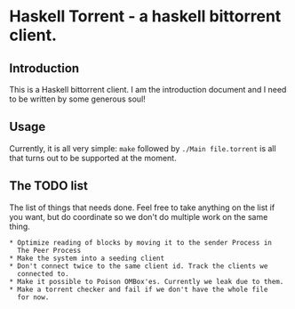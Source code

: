 Haskell Torrent - a haskell bittorrent client.
==========

Introduction
----------

This is a Haskell bittorrent client. I am the introduction document
and I need to be written by some generous soul!

Usage
-----------------

Currently, it is all very simple: `make` followed by `./Main
file.torrent` is all that turns out to be supported at the moment.

The TODO list
-----------------

The list of things that needs done. Feel free to take anything on the
list if you want, but do coordinate so we don't do multiple work on
the same thing.

    * Optimize reading of blocks by moving it to the sender Process in
      The Peer Process
    * Make the system into a seeding client
    * Don't connect twice to the same client id. Track the clients we
      connected to.
    * Make it possible to Poison OMBox'es. Currently we leak due to them.
    * Make a torrent checker and fail if we don't have the whole file
      for now.
